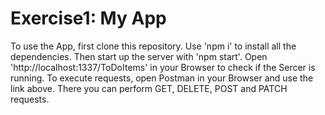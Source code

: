 # Exercise1: My App
To use the App, first clone this repository. Use 'npm i' to install all the dependencies. Then start up the server with 'npm start'.
Open 'http://localhost:1337/ToDoItems' in your Browser to check if the Sercer is running. To execute requests, open Postman in your Browser and use the link above. There you can perform GET, DELETE, POST and PATCH requests.